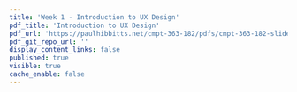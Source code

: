 ```yaml
---
title: 'Week 1 - Introduction to UX Design'
pdf_title: 'Introduction to UX Design'
pdf_url: 'https://paulhibbitts.net/cmpt-363-182/pdfs/cmpt-363-182-slides-placeholder.pdf'
pdf_git_repo_url: ''
display_content_links: false
published: true
visible: true
cache_enable: false
---
```

